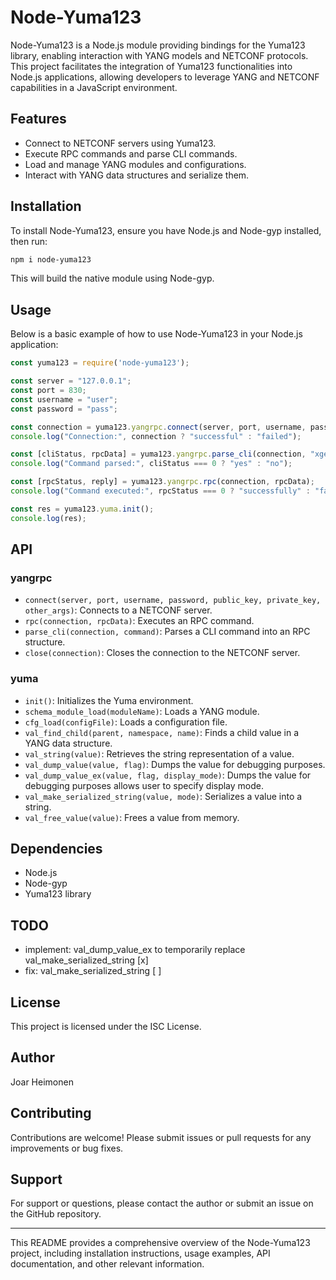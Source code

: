 # Node-Yuma123

Node-Yuma123 is a Node.js module providing bindings for the Yuma123 library, enabling interaction with YANG models and NETCONF protocols. This project facilitates the integration of Yuma123 functionalities into Node.js applications, allowing developers to leverage YANG and NETCONF capabilities in a JavaScript environment.

## Features

- Connect to NETCONF servers using Yuma123.
- Execute RPC commands and parse CLI commands.
- Load and manage YANG modules and configurations.
- Interact with YANG data structures and serialize them.

## Installation

To install Node-Yuma123, ensure you have Node.js and Node-gyp installed, then run:

```bash
npm i node-yuma123
```

This will build the native module using Node-gyp.

## Usage

Below is a basic example of how to use Node-Yuma123 in your Node.js application:

```javascript
const yuma123 = require('node-yuma123');

const server = "127.0.0.1";
const port = 830;
const username = "user";
const password = "pass";

const connection = yuma123.yangrpc.connect(server, port, username, password, null, null, null);
console.log("Connection:", connection ? "successful" : "failed");

const [cliStatus, rpcData] = yuma123.yangrpc.parse_cli(connection, "xget /");
console.log("Command parsed:", cliStatus === 0 ? "yes" : "no");

const [rpcStatus, reply] = yuma123.yangrpc.rpc(connection, rpcData);
console.log("Command executed:", rpcStatus === 0 ? "successfully" : "failed");

const res = yuma123.yuma.init();
console.log(res);
```

## API

### yangrpc

- `connect(server, port, username, password, public_key, private_key, other_args)`: Connects to a NETCONF server.
- `rpc(connection, rpcData)`: Executes an RPC command.
- `parse_cli(connection, command)`: Parses a CLI command into an RPC structure.
- `close(connection)`: Closes the connection to the NETCONF server.

### yuma

- `init()`: Initializes the Yuma environment.
- `schema_module_load(moduleName)`: Loads a YANG module.
- `cfg_load(configFile)`: Loads a configuration file.
- `val_find_child(parent, namespace, name)`: Finds a child value in a YANG data structure.
- `val_string(value)`: Retrieves the string representation of a value.
- `val_dump_value(value, flag)`: Dumps the value for debugging purposes.
- `val_dump_value_ex(value, flag, display_mode)`: Dumps the value for debugging purposes allows user to specify display mode.
- `val_make_serialized_string(value, mode)`: Serializes a value into a string.
- `val_free_value(value)`: Frees a value from memory.

## Dependencies

- Node.js
- Node-gyp
- Yuma123 library

## TODO
- implement: val_dump_value_ex to temporarily replace val_make_serialized_string [x]
- fix: val_make_serialized_string [ ]

## License

This project is licensed under the ISC License.

## Author

Joar Heimonen

## Contributing

Contributions are welcome! Please submit issues or pull requests for any improvements or bug fixes.

## Support

For support or questions, please contact the author or submit an issue on the GitHub repository.

---

This README provides a comprehensive overview of the Node-Yuma123 project, including installation instructions, usage examples, API documentation, and other relevant information.